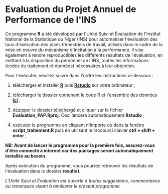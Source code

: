 # Evaluation du Projet Annuel de Performance de l'INS

Ce programme **R** a été développé par l'Unité Suivi et Évaluation de l'Institut National de la Statistique du Niger (INS) pour automatiser l'évaluation des taux d'exécution des plans trimestriels de travail, utilisés dans le cadre de la mise en oeuvre du mécanisme d'incitation à la performance. Il vise également à rendre reproductibles les différents résultats de l'évaluation, en mettant à la disposition du personnel de l'INS, toutes les informations (codes du traitement et données) nécessaires à leur obtention.

Pour l'exécuter, veuillez suivre dans l'ordre les instructions ci-dessous : 

1. télécharger et installer [**R**](https://cran.r-project.org/bin/windows/base/R-4.2.0-win.exe) puis [**Rstudio**](https://download1.rstudio.org/desktop/windows/RStudio-2022.02.2-485.exe) sur votre ordinateur ;

2. télécharger le dossier contenant le code R et l'ensemble des données [**Ici**](https://github.com/Abdoussalam/Evaluation_PAP/archive/refs/heads/main.zip) ;

3. dézipper le dossier téléchargé et cliquer sur le fichier **Evaluation_PAP.Rproj**. Ceci lancera automatiquement **Rstudio** ;

4. exécuter le programme en cliquant n'importe où dans la fenêtre **script_traitement.R** puis en utilisant le raccourci clavier **ctrl + shift + enter** ;

**NB: Avant de lancer le programme pour la première fois, assurez-vous d'être connecté à internet car des packages seront automatiquement installés au besoin.** 


Après exécution du programme, vous pourrez retrouver les résultats de l'évaluation dans le dossier **resultat**. 

*L'Unité Suivi et Évaluation est ouverte à toutes suggestions, commentaires ou remarques visant à améliorer le présent programme.* 


